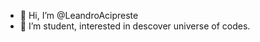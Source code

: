 - 👋 Hi, I’m @LeandroAcipreste
- 👀 I’m student, interested in descover universe of codes.
 

<!---
LeandroAcipreste/LeandroAcipreste is a ✨ special ✨ repository because its `README.md` (this file) appears on your GitHub profile.
You can click the Preview link to take a look at your changes.
--->
